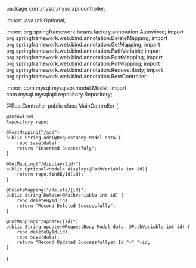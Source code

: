 package com.mysql.mysqlapi.controller;

import java.util.Optional;

import org.springframework.beans.factory.annotation.Autowired;
import org.springframework.web.bind.annotation.DeleteMapping;
import org.springframework.web.bind.annotation.GetMapping;
import org.springframework.web.bind.annotation.PathVariable;
import org.springframework.web.bind.annotation.PostMapping;
import org.springframework.web.bind.annotation.PutMapping;
import org.springframework.web.bind.annotation.RequestBody;
import org.springframework.web.bind.annotation.RestController;

import com.mysql.mysqlapi.model.Model;
import com.mysql.mysqlapi.repository.Repository;

@RestController
public class MainController {
	
	@Autowired
	Repository repo;
	
	@PostMapping("/add")
	public String add(@RequestBody Model data){
		repo.save(data);
		return "Inserted Successfuly";
	}
	
	@GetMapping("/display/{id}")
	public Optional<Model> display(@PathVariable int id){
		return repo.findById(id);
	}
	
	@DeleteMapping("/delete/{id}")
	public String Delete(@PathVariable int id) {
		repo.deleteById(id);
		return "Record Deleted Successfully";
	}
	
	@PutMapping("/update/{id}")
	public String update(@RequestBody Model data, @PathVariable int id) {
		repo.deleteById(id);
		repo.save(data);
		return "Record Updated Successfullyat Id:"+" "+id;
	}
	
}
